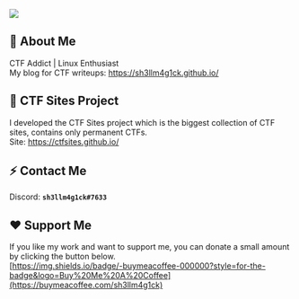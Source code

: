 ![](https://i.imgur.com/2g41zyl.png)

## :space_invader: About Me
CTF Addict | Linux Enthusiast<br>My blog for CTF writeups: https://sh3llm4g1ck.github.io/

## :triangular_flag_on_post: CTF Sites Project
I developed the CTF Sites project which is the biggest collection of CTF sites, contains only permanent CTFs.<br>Site: https://ctfsites.github.io/

## :zap: Contact Me
Discord: **`sh3llm4g1ck#7633`**

## :heart: Support Me
If you like my work and want to support me, you can donate a small amount by clicking the button below.<br>[https://img.shields.io/badge/-buymeacoffee-000000?style=for-the-badge&logo=Buy%20Me%20A%20Coffee](https://buymeacoffee.com/sh3llm4g1ck)

